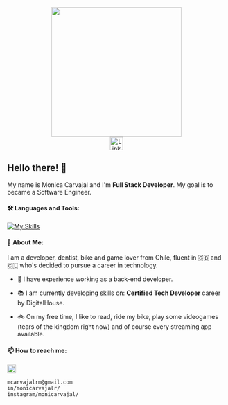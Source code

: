 <div id="header" align="center">
  <img src="https://i.pinimg.com/originals/4e/a6/7f/4ea67f666a6c9a7b217e2010d5bca1e9.png" width="300"/>
</div>
<div id="badges" align="center">
  <a href="https://www.linkedin.com/in/monicarvajalr/">
    <img src="https://cdn-icons-png.flaticon.com/256/174/174857.png" width="30" alt="LinkedIn Badge"/>
  </a>
</div>

## Hello there! :wave:

My name is Monica Carvajal and I'm **Full Stack Developer**. My goal is to became a Software Engineer.
  
#### :hammer_and_wrench: Languages and Tools:

[![My Skills](https://skillicons.dev/icons?i=html,css,django,docker,git,github,graphql,js,nodejs,py,ts,vscode,wordpress)](https://skillicons.dev)

#### :space_invader: About Me:
I am a developer, dentist, bike and game lover from Chile, fluent in :uk: and :chile: who's decided to pursue a career in technology. 

- 🔭 I have experience working as a back-end developer.
  
- :books: I am currently developing skills on: **Certified Tech Developer** career by DigitalHouse.

- :bike: On my free time, I like to read, ride my bike, play some videogames (tears of the kingdom right now) and of course every streaming app available.

#### :mailbox: How to reach me:

<img src="https://cdn4.iconfinder.com/data/icons/social-media-logos-6/512/112-gmail_email_mail-512.png" width="20" alt="email"/>

`mcarvajalrm@gmail.com`<br> 
`in/monicarvajalr/`<br> 
`instagram/monicarvajal/`

  

